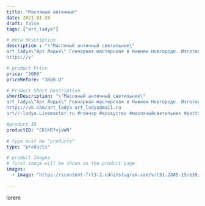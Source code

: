 ```yaml
---
title: "Масляный античный"
date: 2021-01-28
draft: false
tags: ["art_ladya"]

# meta description
description : "\"Масляный античный светильник\"
art_ladya\"Арт Ладья\" Гончарная мастерская в Нижнем Новгороде. Изготовление керамики и мастер//-классы по обучению. 
https://v"

# product Price
price: "3000"
priceBefore: "3600.0"

# Product Short Description
shortDescription: "\"Масляный античный светильник\"
art_ladya\"Арт Ладья\" Гончарная мастерская в Нижнем Новгороде. Изготовление керамики и мастер//-классы по обучению. 
https://vk.com/art_ladya art_ladya@mail.ru 
art//-ladya.Livemaster.ru #гончар #исскуство #масляныйсветильник #potter #керамикадляинтерьера #керамикаручнаяработа #масляныйподсвечник #керамиканазаказ #handmade #свеча #керамика #candlestick #эксклюзивнаякерамика #painter #dishes #decor #ceramicar #nntoday #claygoods #светильник #ceramic #design #magic #античность #ceramicart #магия #подсвечник #clay #авторскаякерамика #маслянаялампа"

#product ID
productID: "CKlKR7vjvWN"

# type must be "products"
type: "products"

# product Images
# first image will be shown in the product page
images:
  - image: "https://scontent-frt3-2.cdninstagram.com/v/t51.2885-15/e35/142595507_418873762711465_1868026562198658053_n.jpg?_nc_ht=scontent-frt3-2.cdninstagram.com&_nc_cat=101&_nc_ohc=40NjQ7_GWNIAX9hkK2j&edm=APU89FABAAAA&ccb=7-4&oh=74f1404b2171f4b6243f35f9f3b6ca04&oe=612B35BC&_nc_sid=86f79a&ig_cache_key=MjQ5NjQ0Njc4MTI5MTY4OTM1Nw%3D%3D.2-ccb7-4"

---
```

lorem
